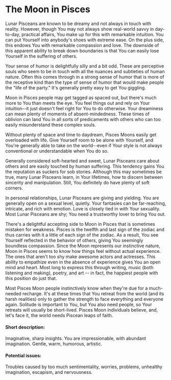 # The Moon in Pisces

Lunar Pisceans are known to be dreamy and not always in touch with reality. However, though You may not always show real-world savvy in day-to-day, practical affairs, You make up for this with remarkable intuition. You can put Yourself into anybody's shoes with extreme ease. On the plus side, this endows You with remarkable compassion and love. The downside of this apparent ability to break down boundaries is that You can easily lose Yourself in the suffering of others.

Your sense of humor is delightfully silly and a bit odd. These are perceptive souls who seem to be in touch with all the nuances and subtleties of human nature. Often this comes through in a strong sense of humor that is more of the receptive kind than the type of sense of humor that would make people the "life of the party." It's generally pretty easy to get You giggling.

Moon in Pisces people may get tagged as spaced out, but there's much more to You than meets the eye. You feel things out and rely on Your intuition--it just doesn't feel right for You to do otherwise. Your dreaminess can mean plenty of moments of absent-mindedness. These times of oblivion can land You in all sorts of predicaments with others who can too easily misunderstand these complex souls.

Without plenty of space and time to daydream, Pisces Moons easily get overloaded with life. Give Yourself room to be alone with Yourself, and You're generally able to take on the world--even if Your style is not always conventional or understandable when You do so.

Generally considered soft-hearted and sweet, Lunar Pisceans care about others and are easily touched by human suffering. This tendency gains You the reputation as suckers for sob stories. Although this may sometimes be true, many Lunar Pisceans learn, in Your lifetimes, how to discern between sincerity and manipulation. Still, You definitely do have plenty of soft corners.

In personal relationships, Lunar Pisceans are giving and yielding. You are generally open on a sexual level, quietly. Your fantasies can be far-reaching, intricate, and rich with emotion. Love is closely tied in with Your sexuality. Most Lunar Pisceans are shy; You need a trustworthy lover to bring You out.

There's a delightful accepting side to Moon in Pisces that is sometimes mistaken for weakness. Pisces is the twelfth and last sign of the zodiac and thus carries with it a little of each sign of the zodiac. As a result, You see Yourself reflected in the behavior of others, giving You seemingly boundless compassion. Since the Moon represents our instinctive nature, Moon in Pisces seems to know how things feel without actual experience. The ones that aren't too shy make awesome actors and actresses. This ability to empathize even in the absence of experience gives You an open mind and heart. Most long to express this through writing, music (both listening and making), poetry, and art -- in fact, the happiest people with this position do just that.

Most Pisces Moon people instinctively know when they're due for a much-needed recharge. It's at these times that You retreat from the world (and its harsh realities) only to gather the strength to face everything and everyone again. Solitude is important to You, but You also need people, so Your retreats will usually be short-lived. Pisces Moon individuals believe, and, let's face it, the world needs Piscean leaps of faith.

#### Short description:

Imaginative, sharp insights. You are impressionable, with abundant imagination. Gentle, warm, humorous, artistic.

#### Potential issues:

Troubles caused by too much sentimentality, worries, problems, unhealthy imagination, escapism, and nervousness.